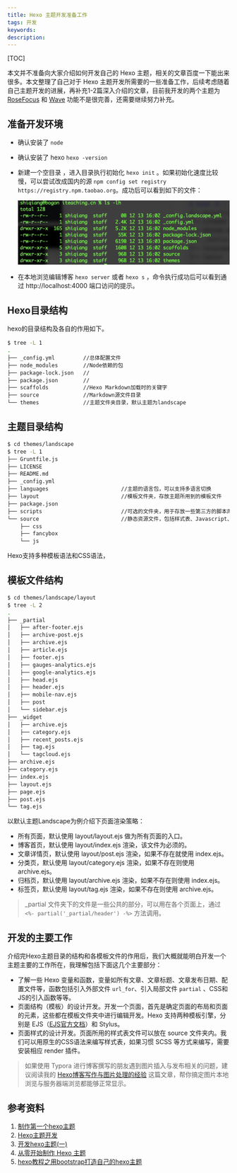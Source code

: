 ```yaml
---
title: Hexo 主题开发准备工作
tags: 开发
keywords:
description: 
---
```


[TOC]

本文并不准备向大家介绍如何开发自己的 Hexo 主题，相关的文章百度一下能出来很多。本文整理了自己对于 Hexo 主题开发所需要的一些准备工作，后续考虑随着自己主题开发的进展，再补充1-2篇深入介绍的文章，目前我开发的两个主题为 [RoseFocus](https://github.com/cocowool/RoseFocus) 和 [Wave](https://github.com/cocowool/wave) 功能不是很完善，还需要继续努力补充。 

## 准备开发环境

* 确认安装了 `node`

* 确认安装了 hexo `hexo -version`

* 新建一个空目录 ，进入目录执行初始化 `hexo init` 。如果初始化速度比较慢，可以尝试改成国内的源 `npm config set registry https://registry.npm.taobao.org`。成功后可以看到如下的文件：

  ![image-20201213160832077](20201223-develop-hexo-theme/image-20201213160832077.png)

* 在本地浏览编辑博客 `hexo server` 或者 `hexo s` ，命令执行成功后可以看到通过 http://localhost:4000 端口访问的提示。 

## Hexo目录结构
hexo的目录结构及各自的作用如下。
```sh
$ tree -L 1
.
├── _config.yml         //总体配置文件
├── node_modules        //Node依赖的包
├── package-lock.json   //
├── package.json        //
├── scaffolds           //Hexo Markdown加载时的关键字
├── source              //Markdown源文件目录
└── themes              //主题文件夹目录，默认主题为landscape

```

## 主题目录结构
```sh
$ cd themes/landscape
$ tree -L 1
├── Gruntfile.js
├── LICENSE
├── README.md
├── _config.yml
├── languages						//主题的语言包，可以支持多语言切换
├── layout							//模板文件夹，存放主题所用到的模板文件
├── package.json
├── scripts							//可选的文件夹，用于存放一些第三方的脚本库
└── source							//静态资源文件，包括样式表、Javascript、图片等
    ├── css
    ├── fancybox
    └── js
```

Hexo支持多种模板语法和CSS语法，

## 模板文件结构

```sh
$ cd themes/landscape/layout
$ tree -L 2
.
├── _partial
│   ├── after-footer.ejs
│   ├── archive-post.ejs
│   ├── archive.ejs
│   ├── article.ejs
│   ├── footer.ejs
│   ├── gauges-analytics.ejs
│   ├── google-analytics.ejs
│   ├── head.ejs
│   ├── header.ejs
│   ├── mobile-nav.ejs
│   ├── post
│   └── sidebar.ejs
├── _widget
│   ├── archive.ejs
│   ├── category.ejs
│   ├── recent_posts.ejs
│   ├── tag.ejs
│   └── tagcloud.ejs
├── archive.ejs
├── category.ejs
├── index.ejs
├── layout.ejs
├── page.ejs
├── post.ejs
└── tag.ejs

```

以默认主题Landscape为例介绍下页面渲染策略：

* 所有页面，默认使用 layout/layout.ejs 做为所有页面的入口。
* 博客首页，默认使用 layout/index.ejs 渲染，该文件为必须的。
* 文章详情页，默认使用 layout/post.ejs 渲染，如果不存在就使用 index.ejs。
* 分类页，默认使用 layout/category.ejs 渲染，如果不存在则使用 archive.ejs。
* 归档页，默认使用 layout/archive.ejs 渲染，如果不存在则使用 index.ejs。
* 标签页，默认使用 layout/tag.ejs 渲染，如果不存在则使用 archive.ejs。

> _partial 文件夹下的文件是一些公共的部分，可以用在各个页面上，通过 `<%- partial('_partial/header') -%>` 方法调用。

## 开发的主要工作

介绍完Hexo主题目录的结构和各模板文件的作用后，我们大概就能明白开发一个主题主要的工作所在，我理解包括下面这几个主要部分：

* 了解一些 Hexo 变量和函数，变量如所有文章、文章标题、文章发布日期、配置文件等，函数包括引入外部文件 `url_for`、引入局部文件 `partial` 、CSS和JS的引入函数等等。
* 页面结构（模板）的设计开发。开发一个页面，首先是确定页面的布局和页面的元素，这些都在模板文件夹中进行编辑开发。Hexo 支持两种模板引擎，分别是 EJS（[EJS官方文档](https://ejs.bootcss.com)）和 Stylus。
* 页面样式的设计开发。页面所用的样式表文件可以放在 source 文件夹内。我们可以用原生的CSS语法来编写样式表，如果习惯 SCSS 等方式来编写，需要安装相应 render 插件。

> 如果使用 Typora 进行博客撰写的朋友遇到图片插入与发布相关的问题，建议阅读我的 [Hexo博客写作与图片处理的经验](http://edulinks.cn/2020/03/14/20200314-write-hexo-with-typora/) 这篇文章，帮你搞定图片本地浏览与服务器端浏览都能够正常显示。


## 参考资料
1. [制作第一个hexo主题](https://segmentfault.com/a/1190000013536171)
2. [Hexo主题开发](https://www.cnblogs.com/yyhh/p/11058985.html)
3. [开发hexo主题(一)](https://www.jianshu.com/p/c80de4bacdeb)
4. [从零开始制作 Hexo 主题](https://www.cnblogs.com/mmzuo-798/p/10451385.html)
5. [hexo教程之用bootstrap打造自己的hexo主题](https://blog.csdn.net/kinggozhang/article/details/96192344)
